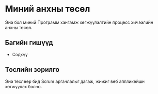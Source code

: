 # Миний анхны төсөл 
Энэ бол миний Программ хангамж хөгжүүлэлтийн процесс хичээлийн анхны төсөл. 
## Багийн гишүүд 
- Содхүү
## Төслийн зорилго 
Энэ төслөөр бид Scrum аргачлалыг дагаж, жижиг веб аппликейшн 
хөгжүүлэх болно. 